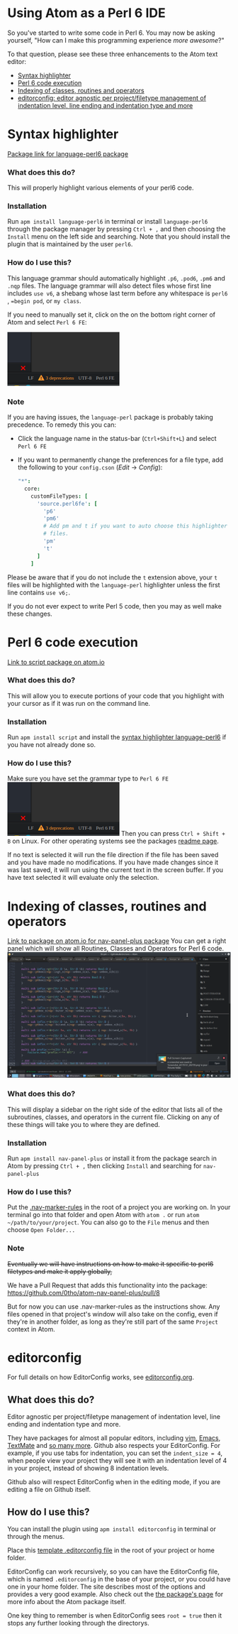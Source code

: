 # Using Atom as a Perl 6 IDE
So you've started to write some code in Perl 6. You may now be asking yourself, "How can I make this programming experience _more awesome_?"

To that question, please see these three enhancements to the Atom text editor:

* [Syntax highlighter](#syntax-highlighter)
* [Perl 6 code execution](#perl-6-code-execution)
* [Indexing of classes, routines and operators](#indexing-of-classes-routines-and-operators)
* [editorconfig: editor agnostic per project/filetype management of indentation level, line ending and indentation type and more](#editorconfig)

# Syntax highlighter
[Package link for language-perl6 package][language-perl6]

### What does this do?
This will properly highlight various elements of your perl6 code.

### Installation
Run `apm install language-perl6` in terminal or install `language-perl6` through the package manager
by pressing `Ctrl + ,` and then choosing the `Install` menu on the left side and searching. Note that you should install the plugin that is maintained by the user `perl6`.

### How do I use this?
This language grammar should automatically highlight `.p6`, `.pod6`, `.pm6` and
`.nqp` files. The language grammar will also detect files whose first
line includes `use v6`, a shebang whose last term before any whitespace is
`perl6` , `=begin pod`, or `my class`.

If you need to manually set it, click on the on the bottom right corner of Atom and select `Perl 6 FE`:

![Bottom right corner of atom](/images/atom-language-perl6.png)

### Note
If you are having issues, the `language-perl` package is probably taking
precedence. To remedy this you can:

* Click the language name in the status-bar (`Ctrl+Shift+L`) and select `Perl 6 FE`
* If you want to permanently change the preferences for a file type,
  add the following to your `config.cson` (*Edit* → *Config*):

  ```coffee
  "*":
    core:
      customFileTypes: [
        'source.perl6fe': [
          'p6'
          'pm6'
          # Add pm and t if you want to auto choose this highlighter for .pm or .t
          # files.
          'pm'
          't'
        ]
      ]
  ```

Please be aware that if you do not include the `t` extension
above, your `t` files will be highlighted with the `language-perl` highlighter unless the first line contains `use v6;`.

If you do not ever expect to write Perl 5 code, then you may as well make these changes.

# Perl 6 code execution
[Link to script package on atom.io][script-package]

### What does this do?
This will allow you to execute portions of your code that you highlight with your cursor as if it was run on the command line.

### Installation
Run `apm install script` and install the [syntax highlighter language-perl6](#syntax-highlighter) if you have not already done so.

### How do I use this?
Make sure you have set the grammar type to `Perl 6 FE`
![Bottom right corner of atom](/images/atom-language-perl6.png)
Then you can press `Ctrl + Shift + B` on Linux. For other operating systems see
the packages [readme page][script-package].

If no text is selected it will run the file direction if the file has been saved
and you have made no modifications. If you have made changes since it was last saved,
it will run using the current text in the screen buffer. If you have text selected
it will evaluate only the selection.

# Indexing of classes, routines and operators
[Link to package on atom.io for nav-panel-plus package][nav-panel-plus]
You can get a right panel which will show all Routines, Classes and Operators for Perl 6 code.
![nav-panel-plus](/images/nav-panel-plus.png)

### What does this do?
This will display a sidebar on the right side of the editor that lists all of the subroutines, classes, and operators in the current file. Clicking on any of these things will take you to where they are defined.

### Installation
Run `apm install nav-panel-plus` or install it from the package search in Atom by pressing `Ctrl + ,` then clicking `Install` and searching for `nav-panel-plus`

### How do I use this?
Put the [.nav-marker-rules](/config/.nav-marker-rules) in the root of a project you are working on. In your terminal go into that folder and open Atom with `atom .` or run `atom ~/path/to/your/project`. You can also go to the `File` menus and then choose `Open Folder...`

### Note
~~Eventually we will have instructions on how to make it specific to
perl6 filetypes and make it apply globally,~~

We have a Pull Request that adds this functionality into the package: https://github.com/0tho/atom-nav-panel-plus/pull/8

But for now you can use .nav-marker-rules as the instructions show. Any files
opened in that project's window will also take on
the config, even if they're in another folder, as long as they're still part of the
same `Project` context in Atom.

# editorconfig
For full details on how EditorConfig works, see [editorconfig.org][editorconfig].

## What does this do?
Editor agnostic per project/filetype management of indentation level, line ending and indentation type and more.

They have packages for almost all popular editors, including [vim][vim-ec],
[Emacs][emacs-ec],
[TextMate][textmate-ec] and [so many more][ec-download].
Github also respects your EditorConfig. For example, if you use tabs for indentation, you
can set the `indent_size = 4`, when people view your project they will see it
with an indentation level of 4 in your project, instead of showing 8 indentation
levels.

Github also will respect EditorConfig when in the editing mode, if you are editing
a file on Github itself.

## How do I use this?
You can install the plugin using `apm install editorconfig` in terminal or through the menus.

Place this [template .editorconfig file](/config/.editorconfig) in the root of
your project or home folder.

EditorConfig can work recursively, so you can have the EditorConfig file, which is named
`.editorconfig` in the base of your project, or you could have one in your home folder.
The site describes most of the options and provides a very good example.
Also check out the [the package's page][editorconfig-package] for more info about
the Atom package itself.

One key thing to remember is when EditorConfig sees `root = true` then it stops
any further looking through the directorys.

[ec-download]: http://editorconfig.org/#download
[textmate-ec]: https://github.com/Mr0grog/editorconfig-textmate
[vim-ec]: https://github.com/editorconfig/editorconfig-vim
[emacs-ec]: https://github.com/editorconfig/editorconfig-emacs
[editorconfig]: http://editorconfig.org/
[editorconfig-package]: https://atom.io/packages/editorconfig
[script-package]: https://atom.io/packages/script
[language-perl6]: https://atom.io/packages/language-perl6
[nav-panel-plus]: https://atom.io/packages/nav-panel-plus
